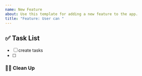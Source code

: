 ```yaml
---
name: New Feature
about: Use this template for adding a new feature to the app.
title: "Feature: User can "
---
```


## ✅ Task List
- [ ] create tasks
- [ ] 

### 🧑‍⚕️ Clean Up
